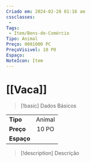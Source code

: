 ```yaml
---
Criado em: 2024-02-28 01:16 am
cssclasses:
 - 
Tags:
 - Item/Bens-de-Comércio
Tipo: Animal
Preço: 0001000 PC
PreçoVisivel: 10 PO
Espaço: 
NoteIcon: Item
---
```

# [[Vaca]]

> [!basic] Dados Básicos
> 
|            |     |
| ---------- |:---:|
| **Tipo**   |  Animal    |
| **Preço**  |  10 PO   |
| **Espaço** |     |
>
 
> [!description] Descrição
> 
>
